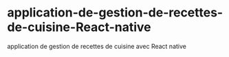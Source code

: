 # application-de-gestion-de-recettes-de-cuisine-React-native
application de gestion de recettes de cuisine avec React native
